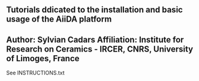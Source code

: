 Tutorials ddicated to the installation and basic usage of the AiiDA platform
------------------------------------------------------------------
Author: Sylvian Cadars
Affiliation: Institute for Research on Ceramics - IRCER, CNRS, University of Limoges, France
------------------------------------------------------------------
See INSTRUCTIONS.txt 

